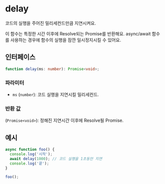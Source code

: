 # delay

코드의 실행을 주어진 밀리세컨드만큼 지연시켜요.

이 함수는 특정한 시간 이후에 Resolve되는 Promise를 반환해요. async/await 함수를 사용하는 경우에 함수의 실행을 잠깐 일시정지시킬 수 있어요.

## 인터페이스

```typescript
function delay(ms: number): Promise<void>;
```

### 파라미터

- `ms` (`number`): 코드 실행을 지연시킬 밀리세컨드.

### 반환 값

(`Promise<void>`): 정해진 지연시간 이후에 Resolve될 Promise.

## 예시

```typescript
async function foo() {
  console.log('시작');
  await delay(1000); // 코드 실행을 1초동안 지연
  console.log('끝');
}

foo();
```
